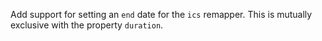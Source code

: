 Add support for setting an `end` date for the `ics` remapper. This is mutually exclusive with the
property `duration`.
